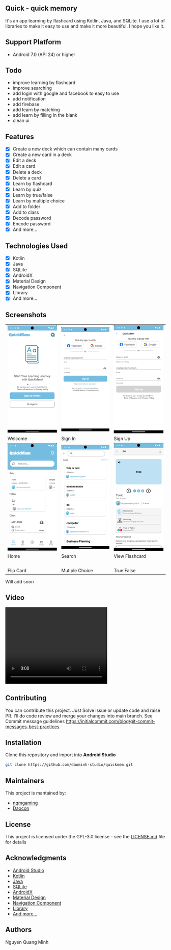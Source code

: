 ## Quick - quick memory

It's an app learning by flashcard using Kotlin, Java, and SQLite.
I use a lot of libraries to make it easy to use and make it more beautiful.
I hope you like it.

## Support Platform

- Android 7.0 (API 24) or higher

## Todo

- improve learning by flashcard
- improve searching
- add login with google and facebook to easy to use
- add notification
- add firebase
- add learn by matching
- add learn by filling in the blank
- clean ui

## Features

- [x] Create a new deck which can contain many cards
- [x] Create a new card in a deck
- [x] Edit a deck
- [x] Edit a card
- [x] Delete a deck
- [x] Delete a card
- [x] Learn by flashcard
- [x] Learn by quiz
- [x] Learn by true/false
- [x] Learn by multiple choice
- [x] Add to folder
- [x] Add to class
- [x] Decode password
- [x] Encode password
- [x] And more...

## Technologies Used

- [x] Kotlin
- [x] Java
- [x] SQLite
- [x] AndroidX
- [x] Material Design
- [x] Navigation Component
- [x] Library
- [x] And more...

## Screenshots

<table>
  <tr>
    <td><img src="./screenshorts/welcomescreen.png" width="200" alt=""></td>
    <td><img src="./screenshorts/signin.png" width="200" alt=""></td>
    <td><img src="./screenshorts/signup.png" width="200" alt=""></td>
</tr>
<tr>
<td>Welcome</td>
<td>Sign In</td>
<td>Sign Up</td>
</tr>
<tr>
    <td><img src="./screenshorts/home2.png" width="200" alt=""></td>
    <td><img src="./screenshorts/search.png" width="200" alt=""></td>
    <td><img src="./screenshorts/viewflashcard.png" width="200" alt=""></td>
</tr>
<tr>
<td>Home</td>
<td>Search</td>
<td>View Flashcard</td>
</tr>
<tr>
    <td><img src="./screenshorts/flipcard.png.png" width="200" alt=""></td>
    <td><img src="./screenshorts/mutiplechoice.png.png" width="200" alt=""></td>
    <td><img src="./screenshorts/truefalse.png.png" width="200" alt=""></td>
</tr>
<tr>
<td>Flip Card</td>
<td>Mutiple Choice</td>
<td>True False</td>

</table>
<p>Will add soon</p>

## Video

<video width="320" height="240" controls>
  <source src="./video/videodemo.mp4" type="video/mp4">
</video>

## Contributing

You can contribute this project. Just Solve issue or update code and raise PR. I'll do code review and merge your
changes into main branch. See Commit message
guidelines https://initialcommit.com/blog/git-commit-messages-best-practices

## Installation

Clone this repository and import into **Android Studio**

```bash
git clone https://github.com/daominh-studio/quickmem.git
```

## Maintainers

This project is mantained by:

* [nqmgaming](https://github.com/nqmgaming)
* [Daocon](https://github.com/Daocon)

## License

This project is licensed under the GPL-3.0 license - see the [LICENSE.md](LICENSE) file for details

## Acknowledgments

* [Android Studio](https://developer.android.com/studio)
* [Kotlin](https://kotlinlang.org/)
* [Java](https://www.java.com/en/)
* [SQLite](https://www.sqlite.org/index.html)
* [AndroidX](https://developer.android.com/jetpack/androidx)
* [Material Design](https://material.io/)
* [Navigation Component](https://developer.android.com/guide/navigation)
* [Library](https://developer.android.com/studio/projects/android-library)
* [And more...](https://developer.android.com/docs)

## Authors

Nguyen Quang Minh
